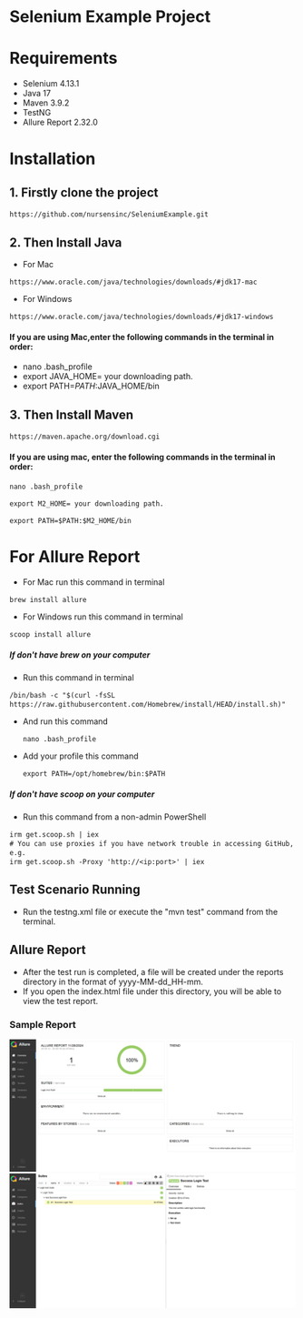 # Selenium Example Project


# Requirements
* Selenium 4.13.1
* Java 17
* Maven 3.9.2
* TestNG
* Allure Report 2.32.0

# Installation

## 1. Firstly clone the project

```
https://github.com/nursensinc/SeleniumExample.git
```

## 2. Then Install Java
* For Mac
```
https://www.oracle.com/java/technologies/downloads/#jdk17-mac 
```
* For Windows
```
https://www.oracle.com/java/technologies/downloads/#jdk17-windows 
```

#### If you are using Mac,enter the following commands in the terminal in order:
* nano .bash_profile
* export JAVA_HOME= your downloading path.
* export PATH=$PATH:$JAVA_HOME/bin

## 3. Then Install Maven

```
https://maven.apache.org/download.cgi
```
#### If you are using mac, enter the following commands in the terminal in order:
```
nano .bash_profile
```
```
export M2_HOME= your downloading path.
```
```
export PATH=$PATH:$M2_HOME/bin
```

# For Allure Report
* For Mac run this command in terminal
```
brew install allure
```
* For Windows run this command in terminal
```
scoop install allure
```

##### If don't have brew on your computer
* Run this command in terminal
```
/bin/bash -c "$(curl -fsSL https://raw.githubusercontent.com/Homebrew/install/HEAD/install.sh)"
```
* And run this command
  ```
  nano .bash_profile
  ```
* Add your profile this command
  ```
  export PATH=/opt/homebrew/bin:$PATH
  ```

##### If don't have scoop on your computer
* Run this command from a non-admin PowerShell
```
irm get.scoop.sh | iex
# You can use proxies if you have network trouble in accessing GitHub, e.g.
irm get.scoop.sh -Proxy 'http://<ip:port>' | iex
```

## Test Scenario Running
* Run the testng.xml file or execute the "mvn test" command from the terminal.

## Allure Report
* After the test run is completed, a file will be created under the reports directory in the format of yyyy-MM-dd_HH-mm.
* If you open the index.html file under this directory, you will be able to view the test report.


### Sample Report
![AllureReport](reportImage/report_1.png)
![AllureReport1](reportImage/report_2.png)
